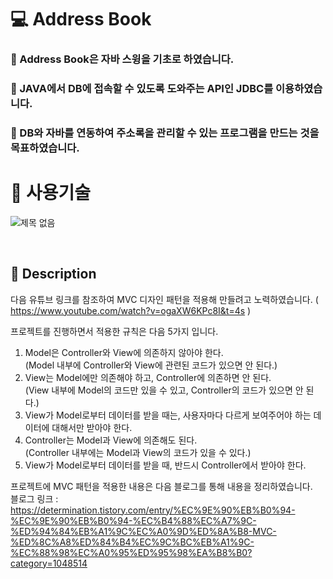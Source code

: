 # 💻 Address Book

### 📑 Address Book은 자바 스윙을 기초로 하였습니다.
### 📑 JAVA에서 DB에 접속할 수 있도록 도와주는 API인 JDBC를 이용하였습니다.
### 📑 DB와 자바를 연동하여 주소록을 관리할 수 있는 프로그램을 만드는 것을 목표하였습니다.

# 🔨 사용기술
![제목 없음](https://user-images.githubusercontent.com/92250627/139732263-2eab036f-2f89-4dc6-93cd-6e440033ab23.png)


<br>

## 📑 Description
다음 유튜브 링크를 참조하여 MVC 디자인 패턴을 적용해 만들려고 노력하였습니다.
( https://www.youtube.com/watch?v=ogaXW6KPc8I&t=4s )

프로젝트를 진행하면서 적용한 규칙은 다음 5가지 입니다.

  1. Model은 Controller와 View에 의존하지 않아야 한다. <br>
    (Model 내부에 Controller와 View에 관련된 코드가 있으면 안 된다.)
  2. View는 Model에만 의존해야 하고, Controller에 의존하면 안 된다.<br>
    (View 내부에 Model의 코드만 있을 수 있고, Controller의 코드가 있으면 안 된다.)
  3. View가 Model로부터 데이터를 받을 때는, 사용자마다 다르게 보여주어야 하는 데이터에 대해서만 받아야 한다. 
  4. Controller는 Model과 View에 의존해도 된다.<br>
    (Controller 내부에는 Model과 View의 코드가 있을 수 있다.)
  5. View가 Model로부터 데이터를 받을 때, 반드시 Controller에서 받아야 한다.


프로젝트에 MVC 패턴을 적용한 내용은 다음 블로그를 통해 내용을 정리하였습니다.<br>
블로그 링크 : https://determination.tistory.com/entry/%EC%9E%90%EB%B0%94-%EC%9E%90%EB%B0%94-%EC%B4%88%EC%A7%9C-%ED%94%84%EB%A1%9C%EC%A0%9D%ED%8A%B8-MVC-%ED%8C%A8%ED%84%B4%EC%9C%BC%EB%A1%9C-%EC%88%98%EC%A0%95%ED%95%98%EA%B8%B0?category=1048514
